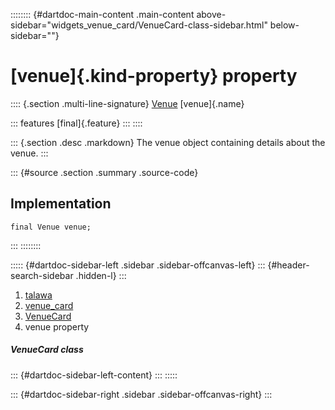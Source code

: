 :::::::: {#dartdoc-main-content .main-content above-sidebar="widgets_venue_card/VenueCard-class-sidebar.html" below-sidebar=""}
<div>

# [venue]{.kind-property} property

</div>

:::: {.section .multi-line-signature}
[Venue](../../models_events_event_venue/Venue-class.html) [venue]{.name}

::: features
[final]{.feature}
:::
::::

::: {.section .desc .markdown}
The venue object containing details about the venue.
:::

::: {#source .section .summary .source-code}
## Implementation

``` language-dart
final Venue venue;
```
:::
::::::::

::::: {#dartdoc-sidebar-left .sidebar .sidebar-offcanvas-left}
::: {#header-search-sidebar .hidden-l}
:::

1.  [talawa](../../index.html)
2.  [venue_card](../../widgets_venue_card/)
3.  [VenueCard](../../widgets_venue_card/VenueCard-class.html)
4.  venue property

##### VenueCard class

::: {#dartdoc-sidebar-left-content}
:::
:::::

::: {#dartdoc-sidebar-right .sidebar .sidebar-offcanvas-right}
:::
